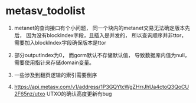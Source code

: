 # metasv_todolist
1. metanet的查询接口有个小问题， 同一个块内的metanet交易无法确定版本先后， 因为没有blockIndex字段，且插入是并发的， 所以查询顺序并非ttor， 需要加入blockIndex字段确保版本是ttor

2. 部分outputIndex为0， 而gorm默认不存储默认值， 导致数据库内值为null， 需要使用指针来存储domain变量。

3. 一些涉及到翻页逻辑的索引需要倒序

4. https://api.metasv.com/v1/address/1P3GQYtcWgZHrrJhUa4ctoQ3QoCU2F65nz/utxo UTXO的确认高度更新有bug
